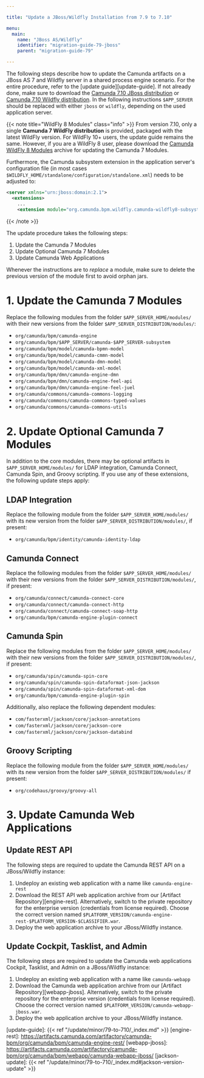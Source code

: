 ```yaml
---

title: "Update a JBoss/Wildfly Installation from 7.9 to 7.10"

menu:
  main:
    name: "JBoss AS/Wildfly"
    identifier: "migration-guide-79-jboss"
    parent: "migration-guide-79"

---
```


The following steps describe how to update the Camunda artifacts on a JBoss AS
7 and Wildfly server in a shared process engine scenario. For the entire
procedure, refer to the [update guide][update-guide]. If not
already done, make sure to download the [Camunda 7.10 JBoss distribution](https://downloads.camunda.cloud/release/camunda-bpm/jboss/7.10/)
or [Camunda 7.10 Wildfly distribution](https://downloads.camunda.cloud/release/camunda-bpm/wildfly/7.10/). In the following instructions
`$APP_SERVER` should be replaced with either `jboss` or `wildfly`, depending on
the used application server.

{{< note title="WildFly 8 Modules" class="info" >}}
From version 7.10, only a single **Camunda 7 WildFly distribution** is provided, packaged with the latest WildFly version. For WildFly 10+ users,
the update guide remains the same. However, if you are a WildFly 8 user, please download the [Camunda WildFly 8 Modules](https://artifacts.camunda.com/artifactory/camunda-bpm/org/camunda/bpm/wildfly/camunda-wildfly8-modules/) archive
for updating the Camunda 7 Modules.

Furthermore, the Camunda subsystem extension in the application server's configuration file (in most cases `$WILDFLY_HOME/standalone/configuration/standalone.xml`) needs to be adjusted to:

```xml
<server xmlns="urn:jboss:domain:2.1">
  <extensions>
    ...
    <extension module="org.camunda.bpm.wildfly.camunda-wildfly8-subsystem"/>
```

{{< /note >}}

The update procedure takes the following steps:

1. Update the Camunda 7 Modules
2. Update Optional Camunda 7 Modules
3. Update Camunda Web Applications

Whenever the instructions are to *replace* a module, make sure to delete the previous version of the module first to avoid orphan jars.

# 1. Update the Camunda 7 Modules

Replace the following modules from the folder `$APP_SERVER_HOME/modules/` with their new versions from the folder `$APP_SERVER_DISTRIBUTION/modules/`:

* `org/camunda/bpm/camunda-engine`
* `org/camunda/bpm/$APP_SERVER/camunda-$APP_SERVER-subsystem`
* `org/camunda/bpm/model/camunda-bpmn-model`
* `org/camunda/bpm/model/camunda-cmmn-model`
* `org/camunda/bpm/model/camunda-dmn-model`
* `org/camunda/bpm/model/camunda-xml-model`
* `org/camunda/bpm/dmn/camunda-engine-dmn`
* `org/camunda/bpm/dmn/camunda-engine-feel-api`
* `org/camunda/bpm/dmn/camunda-engine-feel-juel`
* `org/camunda/commons/camunda-commons-logging`
* `org/camunda/commons/camunda-commons-typed-values`
* `org/camunda/commons/camunda-commons-utils`

# 2. Update Optional Camunda 7 Modules

In addition to the core modules, there may be optional artifacts in `$APP_SERVER_HOME/modules/` for LDAP integration, Camunda Connect, Camunda Spin, and Groovy scripting.
If you use any of these extensions, the following update steps apply:

## LDAP Integration

Replace the following module from the folder `$APP_SERVER_HOME/modules/` with its new version from the folder `$APP_SERVER_DISTRIBUTION/modules/`, if present:

* `org/camunda/bpm/identity/camunda-identity-ldap`

## Camunda Connect

Replace the following modules from the folder `$APP_SERVER_HOME/modules/` with their new versions from the folder `$APP_SERVER_DISTRIBUTION/modules/`, if present:

* `org/camunda/connect/camunda-connect-core`
* `org/camunda/connect/camunda-connect-http`
* `org/camunda/connect/camunda-connect-soap-http`
* `org/camunda/bpm/camunda-engine-plugin-connect`

## Camunda Spin

Replace the following modules from the folder `$APP_SERVER_HOME/modules/` with their new versions from the folder `$APP_SERVER_DISTRIBUTION/modules/`, if present:

* `org/camunda/spin/camunda-spin-core`
* `org/camunda/spin/camunda-spin-dataformat-json-jackson`
* `org/camunda/spin/camunda-spin-dataformat-xml-dom`
* `org/camunda/bpm/camunda-engine-plugin-spin`

Additionally, also replace the following dependent modules:

* `com/fasterxml/jackson/core/jackson-annotations`
* `com/fasterxml/jackson/core/jackson-core`
* `com/fasterxml/jackson/core/jackson-databind`

## Groovy Scripting

Replace the following module from the folder `$APP_SERVER_HOME/modules/` with its new version from the folder `$APP_SERVER_DISTRIBUTION/modules/` if present:

* `org/codehaus/groovy/groovy-all`

# 3. Update Camunda Web Applications

## Update REST API

The following steps are required to update the Camunda REST API on a JBoss/Wildfly instance:

1. Undeploy an existing web application with a name like `camunda-engine-rest`
2. Download the REST API web application archive from our [Artifact Repository][engine-rest]. Alternatively, switch to the private repository for
   the enterprise version (credentials from license required). Choose the correct version named `$PLATFORM_VERSION/camunda-engine-rest-$PLATFORM_VERSION-$CLASSIFIER.war`.
3. Deploy the web application archive to your JBoss/Wildfly instance.

## Update Cockpit, Tasklist, and Admin

The following steps are required to update the Camunda web applications Cockpit, Tasklist, and Admin on a JBoss/Wildfly instance:

1. Undeploy an existing web application with a name like `camunda-webapp`
2. Download the Camunda web application archive from our [Artifact Repository][webapp-jboss].
   Alternatively, switch to the private repository for the enterprise version (credentials from license required).
   Choose the correct version named `$PLATFORM_VERSION/camunda-webapp-jboss.war`.
3. Deploy the web application archive to your JBoss/Wildfly instance.


[update-guide]: {{< ref "/update/minor/79-to-710/_index.md" >}}
[engine-rest]: https://artifacts.camunda.com/artifactory/camunda-bpm/org/camunda/bpm/camunda-engine-rest/
[webapp-jboss]: https://artifacts.camunda.com/artifactory/camunda-bpm/org/camunda/bpm/webapp/camunda-webapp-jboss/
[jackson-update]: {{< ref "/update/minor/79-to-710/_index.md#jackson-version-update" >}}
